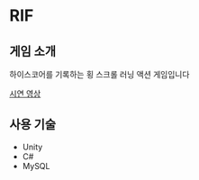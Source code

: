 RIF
=========
게임 소개
------
하이스코어를 기록하는 횡 스크롤 러닝 액션 게임입니다   


[시연 영상](https://youtu.be/rMAKqZujxTw)

사용 기술
------
* Unity
* C#
* MySQL
